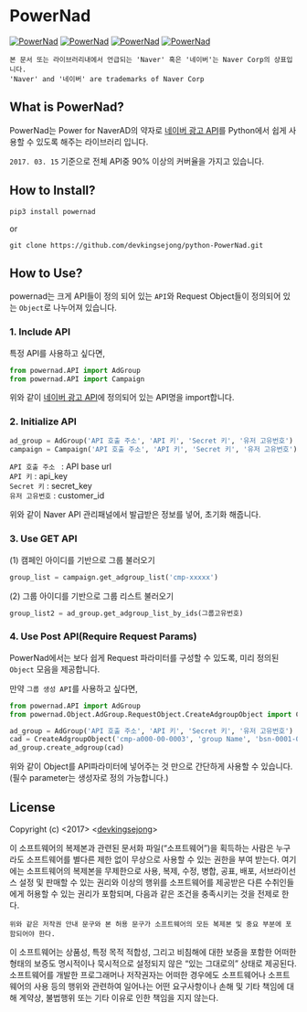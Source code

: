 # PowerNad

[![PowerNad](https://img.shields.io/badge/python-3.4%2C%203.5%2C%203.6-blue.svg)]()
[![PowerNad](https://img.shields.io/vso/build/larsbrinkhoff/953a34b9-5966-4923-a48a-c41874cfb5f5/1.svg)]()
[![PowerNad](https://img.shields.io/badge/pypi-0.5.1-orange.svg)](https://pypi.python.org/pypi?:action=display&name=powernad&version=0.3)
[![PowerNad](https://img.shields.io/npm/l/express.svg)](https://github.com/devkingsejong/python-PowerNad#license)

``` 본 문서 또는 라이브러리내에서 언급되는 'Naver' 혹은 '네이버'는 Naver Corp의 상표입니다. ``` <br /> 
``` 'Naver' and '네이버' are trademarks of Naver Corp ``` <br /> 
## What is PowerNad?

PowerNad는 Power for NaverAD의 약자로 [네이버 광고 API](http://naver.github.io/searchad-apidoc/#/guides)를 Python에서 쉽게 사용할 수 있도록 해주는 라이브러리 입니다.

``` 2017. 03. 15 ``` 기준으로 전체 API중 90% 이상의 커버율을 가지고 있습니다. 

## How to Install?

``` pip3 install powernad ``` <br />

or <br />

```git clone https://github.com/devkingsejong/python-PowerNad.git ```

## How to Use?

powernad는 크게 API들이 정의 되어 있는 ```API```와 Request Object들이 정의되어 있는 ```Object```로 나누어져 있습니다.

### 1. Include API

특정 API를 사용하고 싶다면,

```python
from powernad.API import AdGroup
from powernad.API import Campaign
```
위와 같이 [네이버 광고 API](http://naver.github.io/searchad-apidoc/#/guides)에 정의되어 있는 API명을 import합니다.

### 2. Initialize API

```python
ad_group = AdGroup('API 호출 주소', 'API 키', 'Secret 키', '유저 고유번호')
campaign = Campaign('API 호출 주소', 'API 키', 'Secret 키', '유저 고유번호')
```
```API 호출 주소 ``` : API base url <br />
```API 키``` : api_key <br />
```Secret 키``` : secret_key <br />
```유저 고유번호``` : customer_id <br />

위와 같이 Naver API 관리패널에서 발급받은 정보를 넣어, 초기화 해줍니다.

### 3. Use GET API

(1) 캠페인 아이디를 기반으로 그룹 불러오기

```python
group_list = campaign.get_adgroup_list('cmp-xxxxx')
```

(2) 그룹 아이디를 기반으로 그룹 리스트 불러오기
```python
group_list2 = ad_group.get_adgroup_list_by_ids(그룹고유번호)
```

### 4. Use Post API(Require Request Params)

PowerNad에서는 보다 쉽게 Request 파라미터를 구성할 수 있도록, 미리 정의된 ```Object``` 모음을 제공합니다. <br />

만약 ```그룹 생성 API```를 사용하고 싶다면, 

``` python 
from powernad.API import AdGroup
from powernad.Object.AdGroup.RequestObject.CreateAdgroupObject import CreateAdgroupObject

ad_group = AdGroup('API 호출 주소', 'API 키', 'Secret 키', '유저 고유번호')
cad = CreateAdgroupObject('cmp-a000-00-0003', 'group Name', 'bsn-0001-00-0001', 'bsn-a001-00-0002')
ad_group.create_adgroup(cad)

```
위와 같이 Object를 API파라미터에 넣어주는 것 만으로 간단하게 사용할 수 있습니다. (필수 parameter는 생성자로 정의 가능합니다.)

## License


Copyright (c) <2017> <[devkingsejong](https://github.com/devkingsejong/python-PowerNad)>

이 소프트웨어의 복제본과 관련된 문서화 파일(“소프트웨어”)을 획득하는 사람은 누구라도 소프트웨어를 별다른 제한 없이 무상으로 사용할 수 있는 권한을 부여 받는다.
여기에는 소프트웨어의 복제본을 무제한으로 사용, 복제, 수정, 병합, 공표, 배포, 서브라이선스 설정 및 판매할 수 있는 권리와 이상의 행위를 소프트웨어를 제공받은
다른 수취인들에게 허용할 수 있는 권리가 포함되며, 다음과 같은 조건을 충족시키는 것을 전제로 한다.

```위와 같은 저작권 안내 문구와 본 허용 문구가 소프트웨어의 모든 복제본 및 중요 부분에 포함되어야 한다.```

이 소프트웨어는 상품성, 특정 목적 적합성, 그리고 비침해에 대한 보증을 포함한 어떠한 형태의 보증도 명시적이나 묵시적으로 설정되지 않은 “있는 그대로의” 상태로 제공된다. 소프트웨어를 개발한 프로그래머나 저작권자는 어떠한 경우에도 소프트웨어나 소프트웨어의 사용 등의 행위와 관련하여 일어나는 어떤 요구사항이나 손해 및 기타 책임에 대해 계약상, 불법행위 또는 기타 이유로 인한 책임을 지지 않는다.



